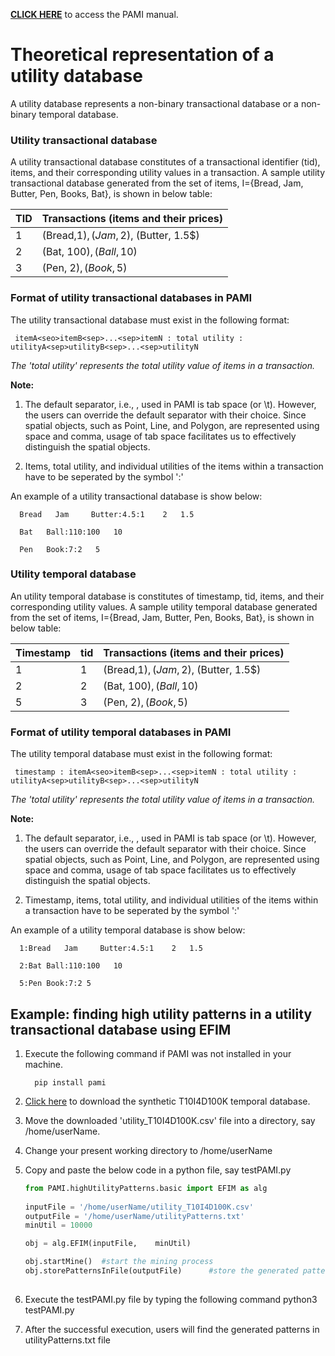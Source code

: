 **[CLICK HERE](index.html)** to access the PAMI manual.


# Theoretical representation of a utility database

A utility database represents a non-binary transactional database or a non-binary temporal database.

### Utility transactional database
A utility transactional database constitutes of a transactional identifier (tid), items, and their corresponding utility values in a transaction.
A sample utility transactional database generated from the set of items, I={Bread, Jam, Butter, Pen, Books, Bat},
is shown in below table:

  TID |  Transactions (items and their prices)
     --- | -----
     1   | (Bread,1$), (Jam,2$), (Butter, 1.5$)
     2   | (Bat, 100$), (Ball, 10$)
     3   | (Pen, 2$), (Book, 5$) 
### Format of utility transactional databases in PAMI
The utility transactional database must exist in the following format:

     itemA<seo>itemB<sep>...<sep>itemN : total utility : utilityA<sep>utilityB<sep>...<sep>utilityN

_The 'total utility' represents the total utility value of items in a transaction._

**Note:** 
1.  The default separator, i.e., <sep>, used in PAMI is tab space (or \t). However, the users can override the default 
   separator with their choice. Since spatial objects, such as Point, Line, and Polygon, are represented using space 
   and comma, usage of tab space facilitates us to effectively distinguish the spatial objects.
    
1. Items, total utility, and individual utilities of the items within a transaction have to be seperated by the symbol ':'

An example of a utility transactional database is show below:

      Bread   Jam     Butter:4.5:1    2   1.5

      Bat   Ball:110:100   10

      Pen   Book:7:2   5

### Utility temporal database
An utility temporal database is constitutes of timestamp, tid, items, and their corresponding utility values. 
A sample utility temporal database generated from the set of items, I={Bread, Jam, Butter, Pen, Books, Bat},
is shown in below table:

  Timestamp | tid| Transactions (items and their prices)
     --- | -----|----
    1| 1   | (Bread,1$), (Jam,2$), (Butter, 1.5$)
    2| 2   | (Bat, 100$), (Ball, 10$)
    5| 3   | (Pen, 2$), (Book, 5$) 

### Format of utility temporal databases in PAMI
The utility temporal database must exist in the following format:

     timestamp : itemA<seo>itemB<sep>...<sep>itemN : total utility : utilityA<sep>utilityB<sep>...<sep>utilityN

_The 'total utility' represents the total utility value of items in a transaction._

**Note:** 
1.  The default separator, i.e., <sep>, used in PAMI is tab space (or \t). However, the users can override the default 
   separator with their choice. Since spatial objects, such as Point, Line, and Polygon, are represented using space 
   and comma, usage of tab space facilitates us to effectively distinguish the spatial objects.
    
1. Timestamp, items, total utility, and individual utilities of the items within a transaction have to be seperated by the symbol ':'

An example of a utility temporal database is show below:


      1:Bread   Jam     Butter:4.5:1    2   1.5

      2:Bat Ball:110:100   10

      5:Pen Book:7:2 5

## Example: finding high utility patterns in a utility transactional database using EFIM
1. Execute the following command if PAMI was not installed in your machine.
   
         pip install pami
   
1. [Click here](https://www.u-aizu.ac.jp/~udayrage/datasets/temporalDatabases/utility_T10I4D100K.csv) to download the synthetic T10I4D100K temporal database.
1. Move the downloaded 'utility_T10I4D100K.csv' file  into a directory, say /home/userName.
1. Change your present working directory to /home/userName
1. Copy and paste the below code in a python file, say testPAMI.py
   
   ```Python
   from PAMI.highUtilityPatterns.basic import EFIM as alg
  
   inputFile = '/home/userName/utility_T10I4D100K.csv' 
   outputFile = '/home/userName/utilityPatterns.txt'
   minUtil = 10000
   
   obj = alg.EFIM(inputFile,    minUtil) 
   
   obj.startMine()  #start the mining process
   obj.storePatternsInFile(outputFile)      #store the generated patterns in a file
      

   ```
1. Execute the testPAMI.py file by typing the following command
      python3 testPAMI.py
1. After the successful execution, users will find the generated patterns in utilityPatterns.txt file

